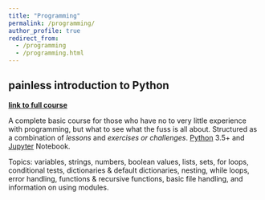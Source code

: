 ```yaml
---
title: "Programming"
permalink: /programming/
author_profile: true
redirect_from:
  - /programming
  - /programming.html
---
```


## painless introduction to Python
**[link to full course](https://github.com/akaszowska/Painless-Introduction-to-Python-course/)**

A complete basic course for those who have no to very little experience with programming, but what to see what the fuss is all about. Structured as a combination of _lessons_ and _exercises or challenges_. [Python](https://www.python.org/) 3.5+ and [Jupyter](https://jupyter.org/) Notebook.

Topics: variables, strings, numbers, boolean values, lists, sets, for loops, conditional tests, dictionaries & default dictionaries, nesting, while loops, error handling, functions & recursive functions, basic file handling, and information on using modules. 

